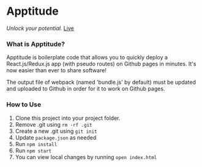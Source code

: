 

# Apptitude 
*Unlock your potential.*
[Live](http://jaredjohnson.me/ghpages-react-boilerplate)

### What is Apptitude?
Apptitude is boilerplate code that allows you to quickly deploy a React.js/Redux.js app (with pseudo routes) on Github pages in minutes. It's now easier than ever to share software!

The output file of webpack (named 'bundle.js' by default) must be updated and uploaded to Github in order for it to work on Github pages.

### How to Use
1. Clone this project into your project folder.
2. Remove .git using `rm -rf .git`
3. Create a new .git using `git init`
4. Update `package.json` as needed
5. Run `npm install`
6. Run `npm start`
7. You can view local changes by running `open index.html`